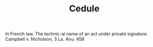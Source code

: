 ---
title: Cedule
letter: C
permalink: "/definitions/bld-cedule.html"
body: In French law. The technic-al name of an act under private signature. Campbell
  v. Nicholson, 3 La. Anu. 458
published_at: '2018-07-07'
source: Black's Law Dictionary 2nd Ed (1910)
layout: post
---
